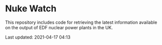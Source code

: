 # Nuke Watch

This repository includes code for retrieving the latest information available on the output of EDF nuclear power plants in the UK.

Last updated: 2021-04-17 04:13